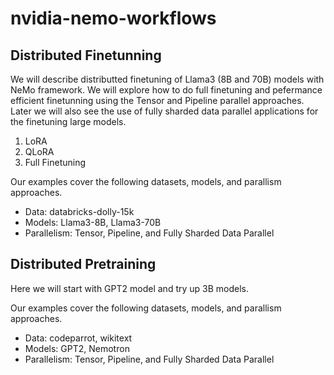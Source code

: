 # nvidia-nemo-workflows

## Distributed Finetunning

We will describe distributted finetuning of Llama3 (8B and 70B) models with NeMo framework. We will explore how to do full finetuning and pefermance efficient finetunning using the Tensor and Pipeline parallel approaches. Later we will also see the use of fully sharded data parallel applications for the finetuning large models. 

1. LoRA 
2. QLoRA
3. Full Finetuning

Our examples cover the following datasets, models, and parallism approaches. 
  * Data: databricks-dolly-15k
  * Models: Llama3-8B, Llama3-70B
  * Parallelism: Tensor, Pipeline, and Fully Sharded Data Parallel
   
## Distributed Pretraining

Here we will start with GPT2 model and try up 3B models. 

Our examples cover the following datasets, models, and parallism approaches. 
 * Data: codeparrot, wikitext
 * Models: GPT2, Nemotron
 * Parallelism: Tensor, Pipeline, and Fully Sharded Data Parallel


